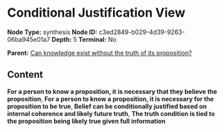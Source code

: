 # Conditional Justification View

**Node Type:** synthesis
**Node ID:** c3ed2849-b029-4d39-9263-06ba945e01a7
**Depth:** 5
**Terminal:** No

**Parent:** [Can knowledge exist without the truth of its proposition?](can-knowledge-exist-without-the-truth-of-its-proposition-antithesis-6f2925b0-915a-41d4-94a0-bc99bdf48dfa.md)

## Content

**For a person to know a proposition, it is necessary that they believe the proposition**, **For a person to know a proposition, it is necessary for the proposition to be true**, **Belief can be conditionally justified based on internal coherence and likely future truth**, **The truth condition is tied to the proposition being likely true given full information**
